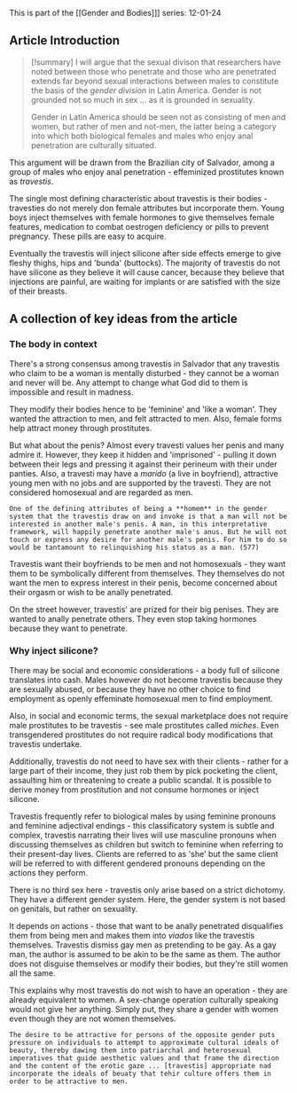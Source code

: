 This is part of the [[Gender and Bodies]]] series:
12-01-24

## Article Introduction

>[!summary]
>I will argue that the sexual divison that researchers have noted between those who penetrate and those who are penetrated extends far beyond sexual interactions between males to constitute the basis of the *gender division* in Latin America. Gender is not grounded not so much in sex ... as it is grounded in sexuality.
>
>Gender in Latin America should be seen not as consisting of men and women, but rather of men and not-men, the latter being a category into which both biological females and males who enjoy anal penetration are culturally situated.

This argument will be drawn from the Brazilian city of Salvador, among a group of males who enjoy anal penetration - effeminized prostitutes known as *travestis*.

The single most defining characteristic about travestis is their bodies - travesties do not merely don female attributes but incorporate them. Young boys inject themselves with female hormones to give themselves female features, medication to combat oestrogen deficiency or pills to prevent pregnancy. These pills are easy to acquire.

Eventually the travestis will inject silicone after side effects emerge to give fleshy thighs, hips and 'bunda' (buttocks). The majority of travestis do not have silicone as they believe it will cause cancer, because they believe that injections are painful, are waiting for implants or are satisfied with the size of their breasts.

## A collection of key ideas from the article

### The body in context

There's a strong consensus among travestis in Salvador that any travestis who claim to be a woman is mentally disturbed - they cannot be a woman and never will be. Any attempt to change what God did to them is impossible and result in madness.

They modify their bodies hence to be 'feminine' and 'like a woman'. They wanted the attraction to men, and felt attracted to men. Also, female forms help attract money through prostitutes.

But what about the penis? Almost every travesti values her penis and many admire it. However, they keep it hidden and 'imprisoned' - pulling it down between their legs and pressing it against their perineum with their under panties. Also, a travesti may have a *marido* (a live in boyfriend), attractive young men with no jobs and are supported by the travesti. They are not considered homosexual and are regarded as men.

```ad-quote
One of the defining attributes of being a **homem** in the gender system that the travestis draw on and invoke is that a man will not be interested in another male's penis. A man, in this interpretative framework, will happily penetrate another male's anus. But he will not touch or express any desire for another male's penis. For him to do so would be tantamount to relinquishing his status as a man. (577)
```

Travestis want their boyfriends to be men and not homosexuals - they want them to be symbolically different from themselves. They themselves do not want the men to express interest in their penis, become concerned about their orgasm or wish to be anally penetrated.

On the street however, travestis' are prized for their big penises. They are wanted to anally penetrate others. They even stop taking hormones because they want to penetrate.

### Why inject silicone?

There may be social and economic considerations - a body full of silicone translates into cash. Males however do not become travestis because they are sexually abused, or because they have no other choice to find employment as openly effeminate homosexual men to find employment.

Also, in social and economic terms, the sexual marketplace does not require male prostitutes to be travestis - see male prostitutes called *miches*. Even transgendered prostitutes do not require radical body modifications that travestis undertake.

Additionally, travestis do not need to have sex with their clients - rather for a large part of their income, they just rob them by pick pocketing the client, assaulting him or threatening to create a public scandal. It is possible to derive money from prostitution and not consume hormones or inject silicone.


Travestis frequently refer to biological males by using feminine pronouns and feminine adjectival endings - this classificatory system is subtle and complex, travestis narrating their lives will use masculine pronouns when discussing themselves as children but switch to feminine when referring to their present-day lives. Clients are referred to as 'she' but the same client will be referred to with different gendered pronouns depending on the actions they perform.

There is no third sex here - travestis only arise based on a strict dichotomy. They have a different gender system. Here, the gender system is not based on genitals, but rather on sexuality.

It depends on actions - those that want to be anally penetrated disqualifies them from being men and makes them into *viados* like the travestis themselves. Travestis dismiss gay men as pretending to be gay. As a gay man, the author is assumed to be akin to be the same as them. The author does not disguise themselves or modify their bodies, but they're still women all the same.

This explains why most travestis do not wish to have an operation - they are already equivalent to women. A sex-change operation culturally speaking would not give her anything. Simply put, they share a gender with women even though they are not women themselves.

```ad-quote
The desire to be attractive for persons of the opposite gender puts pressure on individuals to attempt to approximate cultural ideals of beauty, thereby dawing them into patriarchal and heterosexual imperatives that guide aesthetic values and that frame the direction and the content of the erotic gaze ... [travestis] appropriate nad incorporate the ideals of beuaty that tehir culture offers them in order to be attractive to men.


```
